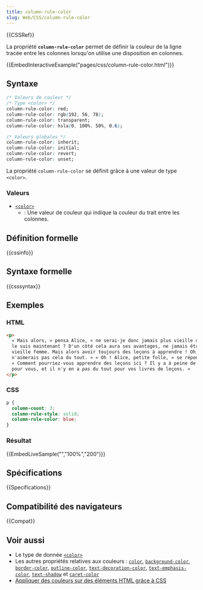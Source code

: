 ```yaml
---
title: column-rule-color
slug: Web/CSS/column-rule-color
---
```


{{CSSRef}}

La propriété **`column-rule-color`** permet de définir la couleur de la ligne tracée entre les colonnes lorsqu'on utilise une disposition en colonnes.

{{EmbedInteractiveExample("pages/css/column-rule-color.html")}}

## Syntaxe

```css
/* Valeurs de couleur */
/* Type <color> */
column-rule-color: red;
column-rule-color: rgb(192, 56, 78);
column-rule-color: transparent;
column-rule-color: hsla(0, 100%, 50%, 0.6);

/* Valeurs globales */
column-rule-color: inherit;
column-rule-color: initial;
column-rule-color: revert;
column-rule-color: unset;
```

La propriété `column-rule-color` se définit grâce à une valeur de type `<color>`.

### Valeurs

- [`<color>`](/fr/docs/Web/CSS/color_value)
  - : Une valeur de couleur qui indique la couleur du trait entre les colonnes.

## Définition formelle

{{cssinfo}}

## Syntaxe formelle

{{csssyntax}}

## Exemples

### HTML

```html
<p>
  « Mais alors, » pensa Alice, « ne serai-je donc jamais plus vieille que je ne
  le suis maintenant ? D'un côté cela aura ses avantages, ne jamais être une
  vieille femme. Mais alors avoir toujours des leçons à apprendre ! Oh, je
  n'aimerais pas cela du tout. » « Oh ! Alice, petite folle, » se répondit-elle.
  « Comment pourriez-vous apprendre des leçons ici ? Il y a à peine de la place
  pour vous, et il n'y en a pas du tout pour vos livres de leçons. »
</p>
```

### CSS

```css
p {
  column-count: 3;
  column-rule-style: solid;
  column-rule-color: blue;
}
```

### Résultat

{{EmbedLiveSample("","100%","200")}}

## Spécifications

{{Specifications}}

## Compatibilité des navigateurs

{{Compat}}

## Voir aussi

- Le type de donnée [`<color>`](/fr/docs/Web/CSS/color_value)
- Les autres propriétés relatives aux couleurs&nbsp;: [`color`](/fr/docs/Web/CSS/color), [`background-color`](/fr/docs/Web/CSS/background-color), [`border-color`](/fr/docs/Web/CSS/border-color), [`outline-color`](/fr/docs/Web/CSS/outline-color), [`text-decoration-color`](/fr/docs/Web/CSS/text-decoration-color), [`text-emphasis-color`](/fr/docs/Web/CSS/text-emphasis-color), [`text-shadow`](/fr/docs/Web/CSS/color) et [`caret-color`](/fr/docs/Web/CSS/caret-color)
- [Appliquer des couleurs sur des éléments HTML grâce à CSS](/fr/docs/Web/HTML/Applying_color)
